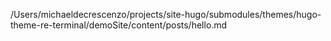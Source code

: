 /Users/michaeldecrescenzo/projects/site-hugo/submodules/themes/hugo-theme-re-terminal/demoSite/content/posts/hello.md